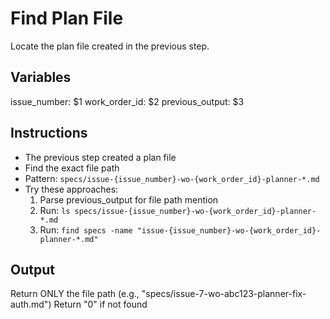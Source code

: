 # Find Plan File

Locate the plan file created in the previous step.

## Variables
issue_number: $1
work_order_id: $2
previous_output: $3

## Instructions

- The previous step created a plan file
- Find the exact file path
- Pattern: `specs/issue-{issue_number}-wo-{work_order_id}-planner-*.md`
- Try these approaches:
  1. Parse previous_output for file path mention
  2. Run: `ls specs/issue-{issue_number}-wo-{work_order_id}-planner-*.md`
  3. Run: `find specs -name "issue-{issue_number}-wo-{work_order_id}-planner-*.md"`

## Output

Return ONLY the file path (e.g., "specs/issue-7-wo-abc123-planner-fix-auth.md")
Return "0" if not found
